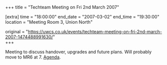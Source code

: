 +++
title = "Techteam Meeting on Fri 2nd March 2007"

[extra]
time = "18:00:00"
end_date = "2007-03-02"
end_time = "19:30:00"
location = "Meeting Room 3, Union North"

original = "https://uwcs.co.uk/events/techteam-meeting-on-fri-2nd-march-2007-1474488991630/"    
+++

Meeting to discuss handover, upgrades and future plans. Will probably move to MR6 at 7. [Agenda](http://www.warwickcompsoc.co.uk/pipermail/techteam/2007-February/001903.html).

